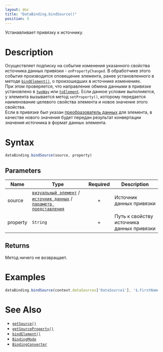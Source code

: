 ```yaml
---
layout: doc
title: "DataBinding.bindSource()"
position: 5
---
```


Устанавливает привязку к источнику.

# Description

Осуществляет подписку на событие изменения указанного свойства источника данных привязки - `onPropertyChanged`.
В обработчике этого события производится оповещение элемента, ранее установленного в методе [`bindElement()`](../DataBinding.bindElement/), о произошедших в источнике изменениях.  
При этом проверяется, что направление обмена данными в привязке установлено в [`twoWay`](../BindingMode/) или [`toElement`](../BindingMode/). 
Если данное условие выполняется, у элемента вызывается метод `setProperty()`, которому передается наименование целевого свойства элемента и новое значение этого свойства.  
Если в привязке был указан [преобразователь данных](../BindingConverter) для элемента, в качестве нового значения будет передан результат конвертации значения источника в формат данных элемента.

# Syntax

```js
dataBinding.bindSource(source, property)
```

## Parameters

|Name|Type|Required|Description|
|----|----|:--:|-----------|
|source|[`визуальный элемент`](../../Elements/) / [`источник данных`](../../DataSources/) / [`параметр представления`](../../Parameter)|+|Источник данных привязки|
|property|`String`|+|Путь к свойству источника данных привязки|

## Returns

Метод ничего не возвращает.


# Examples

```js
dataBinding.bindSource(context.dataSources['DataSource1'], '$.FirstName');
```

# See Also

* [`getSource()`](../DataBinding.getSource/)
* [`getSourceProperty()`](../DataBinding.getSourceProperty/)
* [`bindElement()`](../DataBinding.bindElement/)
* [`BindingMode`](../BindingMode)
* [`BindingConverter`](../BindingConverter)
